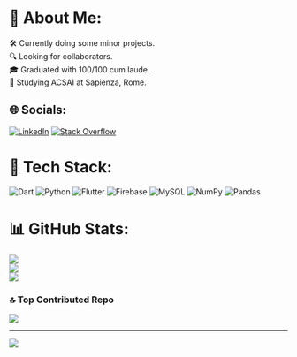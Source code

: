 # 👤 About Me:
🛠️ Currently doing some minor projects.<br>🔍 Looking for collaborators.<br>🎓 Graduated with 100/100 cum laude.<br>📖 Studying ACSAI at Sapienza, Rome.<br>


## 🌐 Socials:
[![LinkedIn](https://img.shields.io/badge/LinkedIn-%230077B5.svg?logo=linkedin&logoColor=white)](https://linkedin.com/in/nicoalesi) [![Stack Overflow](https://img.shields.io/badge/-Stackoverflow-FE7A16?logo=stack-overflow&logoColor=white)](https://stackoverflow.com/users/27584797) 

# 💾 Tech Stack:
![Dart](https://img.shields.io/badge/dart-%230175C2.svg?style=for-the-badge&logo=dart&logoColor=white) ![Python](https://img.shields.io/badge/python-3670A0?style=for-the-badge&logo=python&logoColor=ffdd54) ![Flutter](https://img.shields.io/badge/Flutter-%2302569B.svg?style=for-the-badge&logo=Flutter&logoColor=white) ![Firebase](https://img.shields.io/badge/firebase-a08021?style=for-the-badge&logo=firebase&logoColor=ffcd34) ![MySQL](https://img.shields.io/badge/mysql-4479A1.svg?style=for-the-badge&logo=mysql&logoColor=white) ![NumPy](https://img.shields.io/badge/numpy-%23013243.svg?style=for-the-badge&logo=numpy&logoColor=white) ![Pandas](https://img.shields.io/badge/pandas-%23150458.svg?style=for-the-badge&logo=pandas&logoColor=white)
# 📊 GitHub Stats:
![](https://github-readme-stats.vercel.app/api?username=nicoalesi&theme=dark&hide_border=true&include_all_commits=false&count_private=false)<br/>
![](https://github-readme-streak-stats.herokuapp.com/?user=nicoalesi&theme=dark&hide_border=true)<br/>
![](https://github-readme-stats.vercel.app/api/top-langs/?username=nicoalesi&theme=dark&hide_border=true&include_all_commits=false&count_private=false&layout=compact)

### 🔝 Top Contributed Repo
![](https://github-contributor-stats.vercel.app/api?username=nicoalesi&limit=5&theme=dark&combine_all_yearly_contributions=true)

---
[![](https://visitcount.itsvg.in/api?id=nicoalesi&icon=0&color=0)](https://visitcount.itsvg.in)

<!-- Proudly created with GPRM ( https://gprm.itsvg.in ) -->
